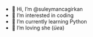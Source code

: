 - 👋 Hi, I’m @suleymancagirkan
- 👀 I’m interested in coding
- 🌱 I’m currently learning Python
- 💞️ I’m loving she (*üe*a)
